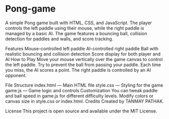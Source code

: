 # Pong-game
A simple Pong game built with HTML, CSS, and JavaScript. The player controls the left paddle using their mouse, while the right paddle is managed by a basic AI. The game features a bouncing ball, collision detection for paddles and walls, and score tracking.

Features
Mouse-controlled left paddle
AI-controlled right paddle
Ball with realistic bouncing and collision detection
Score display for both player and AI
How to Play
Move your mouse vertically over the game canvas to control the left paddle.
Try to prevent the ball from passing your paddle. Each time you miss, the AI scores a point.
The right paddle is controlled by an AI opponent.

File Structure
index.html — Main HTML file
style.css — Styling for the game
game.js — Game logic and controls
Customization
You can tweak paddle and ball speed in game.js for different difficulty levels.
Modify colors or canvas size in style.css or index.html.
Credits
Created by TANMAY PATHAK.

License
This project is open source and available under the MIT License.
